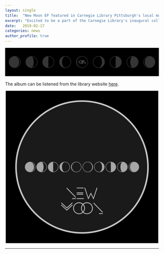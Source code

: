 ```yaml
---
layout: single
title:  "New Moon EP featured in Carnegie Library Pittsburgh's local music collection"
excerpt: "Excited to be a part of the Carnegie Library's inaugural collection of featured Pittsburgh musicians."
date:   2019-02-17
categories: news
author_profile: true
---
```

<p align="center"> <img src="/assets/img/music/new-moon-banner.png"></p>

The album can be listened from the library website [here](https://stacks.carnegielibrary.org/albums/kbs-new-moon).

<p align="center"> <img src="/assets/img/music/new-moon-cover.jpg" width="500"></p>

---------------
